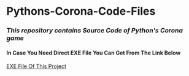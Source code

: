 # Pythons-Corona-Code-Files

<i><h3> This repository contains Source Code of Python's Corona game</h3></i>

<h4>In Case You Need Direct EXE File You Can Get From The Link Below</h4>
<a href="https://github.com/KusumaKalyan/Pythons-Corona/">EXE File Of This Project</a>
